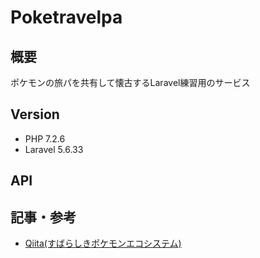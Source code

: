 # Poketravelpa

## 概要

ポケモンの旅パを共有して懐古するLaravel練習用のサービス  

## Version
- PHP 7.2.6  
- Laravel 5.6.33

## API



## 記事・参考

- [Qiita(すばらしきポケモンエコシステム)](https://qiita.com/seya/items/47dc0ebae55674d8902f)
